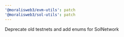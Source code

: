 ```yaml
---
'@moralisweb3/evm-utils': patch
'@moralisweb3/sol-utils': patch
---
```


Deprecate old testnets and add enums for SolNetwork
